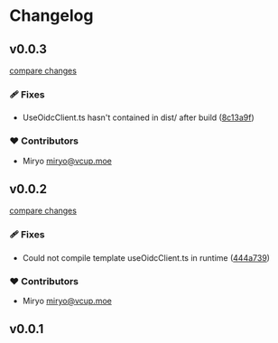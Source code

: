 # Changelog


## v0.0.3

[compare changes](https://github.com/vcup/nuxt-oidc-client/compare/v0.0.2...v0.0.3)

### 🩹 Fixes

- UseOidcClient.ts hasn't contained in dist/ after build ([8c13a9f](https://github.com/vcup/nuxt-oidc-client/commit/8c13a9f))

### ❤️ Contributors

- Miryo <miryo@vcup.moe>

## v0.0.2

[compare changes](https://github.com/vcup/nuxt-oidc-client/compare/v0.0.1...v0.0.2)

### 🩹 Fixes

- Could not compile template useOidcClient.ts in runtime ([444a739](https://github.com/vcup/nuxt-oidc-client/commit/444a739))

### ❤️ Contributors

- Miryo <miryo@vcup.moe>

## v0.0.1

